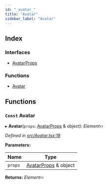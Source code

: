 ```yaml
---
id: "_avatar_"
title: "Avatar"
sidebar_label: "Avatar"
---
```


## Index

### Interfaces

* [AvatarProps](../interfaces/_avatar_.avatarprops.md)

### Functions

* [Avatar](_avatar_.md#const-avatar)

## Functions

### `Const` Avatar

▸ **Avatar**(`props`: [AvatarProps](../interfaces/_avatar_.avatarprops.md) & object): *Element‹›*

*Defined in [src/Avatar.tsx:18](https://github.com/tarojsx/ui/blob/bc31158/src/Avatar.tsx#L18)*

**Parameters:**

Name | Type |
------ | ------ |
`props` | [AvatarProps](../interfaces/_avatar_.avatarprops.md) & object |

**Returns:** *Element‹›*
